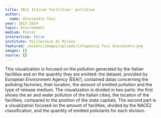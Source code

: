 ```yaml
---
title: 2011 Italian facilities’ pollution
author:
  name: Alessandro Tosi
year: 2013-2014
topic: Environment
medium: Poster
interactive: false
institute: Politecnico di Milano
featured: /assets/images/uploads/infopoesia_Tosi Alessandro.png
images: []
source: {}
---
```

This visualization is focused on the pollution generated by the Italian facilities and on the quantity they are emitted: the dataset, provided by European Environment Agency (EEA)1, contained datas concerning the polluting factories, their location, the amount of emitted pollution and the type of release medium. The visualization is divided in two parts: the first shows the air and water pollution of the Italian cities, the location of the facilities, compared to the position of the state capitals. The second part is a visualization focused on the amount of facilities, divided by the NACE2 classification, and the quantity of emitted pollutants for each division.
